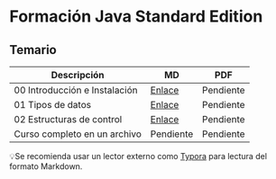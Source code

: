 # Formación Java Standard Edition

## Temario

| Descripción                   | MD                                                | PDF                                                 |
| ----------------------------- | ------------------------------------------------- | --------------------------------------------------- |
| 00 Introducción e Instalación | [Enlace](docs/md/00-Intro.md)  | Pendiente |
| 01 Tipos de datos | [Enlace](docs/md/01-Tipos.md)  | Pendiente |
| 02 Estructuras de control | [Enlace](docs/md/02-Estructuras.md) | Pendiente |
| Curso completo en un archivo | Pendiente | Pendiente |

💡Se recomienda usar un lector externo como [Typora](https://download.typora.io/windows/typora-update-x64-1117.exe) para lectura del formato Markdown.
